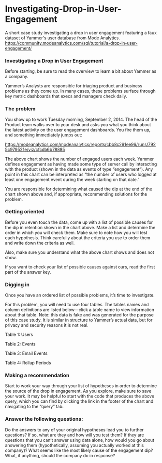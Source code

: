 # Investigating-Drop-in-User-Engagement
A short case study investigating a drop in user engagement featuring a faux dataset of Yammer's user database from Mode Analytics.
https://community.modeanalytics.com/sql/tutorial/a-drop-in-user-engagement/

### Investigating a Drop in User Engagement
Before starting, be sure to read the overview to learn a bit about Yammer as a company.

Yammer’s Analysts are responsible for triaging product and business problems as they come up. In many cases, these problems surface through key metric dashboards that execs and managers check daily.

### The problem

You show up to work Tuesday morning, September 2, 2014. The head of the Product team walks over to your desk and asks you what you think about the latest activity on the user engagement dashboards. You fire them up, and something immediately jumps out:

https://modeanalytics.com/modeanalytics/reports/cbb8c291ee96/runs/7925c979521e/viz/cfcdb6b78885

The above chart shows the number of engaged users each week. Yammer defines engagement as having made some type of server call by interacting with the product (shown in the data as events of type “engagement”). Any point in this chart can be interpreted as “the number of users who logged at least one engagement event during the week starting on that date.”

You are responsible for determining what caused the dip at the end of the chart shown above and, if appropriate, recommending solutions for the problem.

### Getting oriented

Before you even touch the data, come up with a list of possible causes for the dip in retention shown in the chart above. Make a list and determine the order in which you will check them. Make sure to note how you will test each hypothesis. Think carefully about the criteria you use to order them and write down the criteria as well.

Also, make sure you understand what the above chart shows and does not show.

If you want to check your list of possible causes against ours, read the first part of the answer key.

### Digging in

Once you have an ordered list of possible problems, it’s time to investigate.

For this problem, you will need to use four tables. The tables names and column definitions are listed below—click a table name to view information about that table. Note: this data is fake and was generated for the purpose of this case study. It is similar in structure to Yammer’s actual data, but for privacy and security reasons it is not real.


Table 1: Users

Table 2: Events

Table 3: Email Events

Table 4: Rollup Periods

### Making a recommendation

Start to work your way through your list of hypotheses in order to determine the source of the drop in engagement. As you explore, make sure to save your work. It may be helpful to start with the code that produces the above query, which you can find by clicking the link in the footer of the chart and navigating to the “query” tab.

### Answer the following questions:

Do the answers to any of your original hypotheses lead you to further questions?
If so, what are they and how will you test them?
If they are questions that you can’t answer using data alone, how would you go about answering them (hypothetically, assuming you actually worked at this company)?
What seems like the most likely cause of the engagement dip?
What, if anything, should the company do in response?


